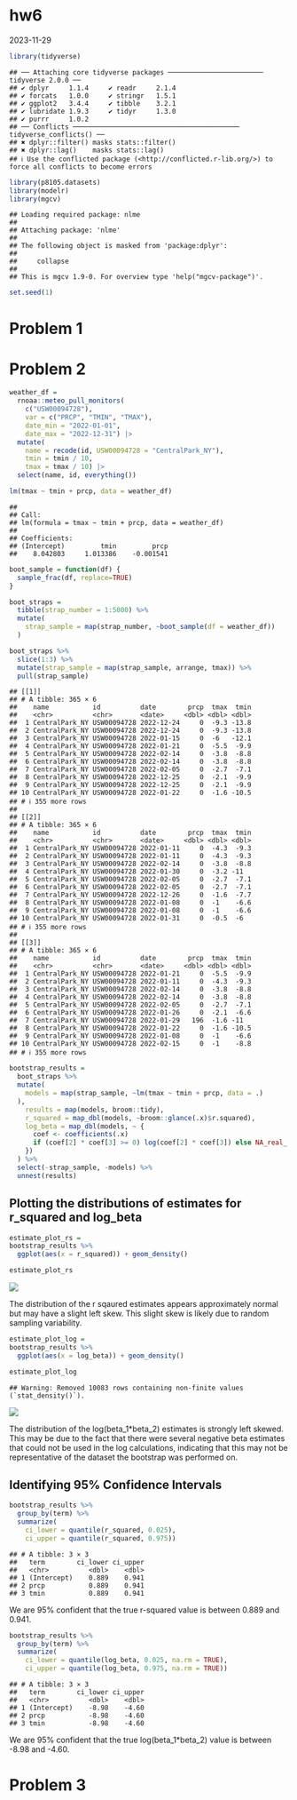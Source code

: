 hw6
================
2023-11-29

``` r
library(tidyverse)
```

    ## ── Attaching core tidyverse packages ──────────────────────── tidyverse 2.0.0 ──
    ## ✔ dplyr     1.1.4     ✔ readr     2.1.4
    ## ✔ forcats   1.0.0     ✔ stringr   1.5.1
    ## ✔ ggplot2   3.4.4     ✔ tibble    3.2.1
    ## ✔ lubridate 1.9.3     ✔ tidyr     1.3.0
    ## ✔ purrr     1.0.2     
    ## ── Conflicts ────────────────────────────────────────── tidyverse_conflicts() ──
    ## ✖ dplyr::filter() masks stats::filter()
    ## ✖ dplyr::lag()    masks stats::lag()
    ## ℹ Use the conflicted package (<http://conflicted.r-lib.org/>) to force all conflicts to become errors

``` r
library(p8105.datasets)
library(modelr)
library(mgcv)
```

    ## Loading required package: nlme
    ## 
    ## Attaching package: 'nlme'
    ## 
    ## The following object is masked from 'package:dplyr':
    ## 
    ##     collapse
    ## 
    ## This is mgcv 1.9-0. For overview type 'help("mgcv-package")'.

``` r
set.seed(1)
```

# Problem 1

# Problem 2

``` r
weather_df = 
  rnoaa::meteo_pull_monitors(
    c("USW00094728"),
    var = c("PRCP", "TMIN", "TMAX"), 
    date_min = "2022-01-01",
    date_max = "2022-12-31") |>
  mutate(
    name = recode(id, USW00094728 = "CentralPark_NY"),
    tmin = tmin / 10,
    tmax = tmax / 10) |>
  select(name, id, everything())
```

``` r
lm(tmax ~ tmin + prcp, data = weather_df)
```

    ## 
    ## Call:
    ## lm(formula = tmax ~ tmin + prcp, data = weather_df)
    ## 
    ## Coefficients:
    ## (Intercept)         tmin         prcp  
    ##    8.042803     1.013386    -0.001541

``` r
boot_sample = function(df) {
  sample_frac(df, replace=TRUE)
}

boot_straps = 
  tibble(strap_number = 1:5000) %>% 
  mutate(
    strap_sample = map(strap_number, ~boot_sample(df = weather_df))
  )

boot_straps %>% 
  slice(1:3) %>% 
  mutate(strap_sample = map(strap_sample, arrange, tmax)) %>%  
  pull(strap_sample)
```

    ## [[1]]
    ## # A tibble: 365 × 6
    ##    name           id          date        prcp  tmax  tmin
    ##    <chr>          <chr>       <date>     <dbl> <dbl> <dbl>
    ##  1 CentralPark_NY USW00094728 2022-12-24     0  -9.3 -13.8
    ##  2 CentralPark_NY USW00094728 2022-12-24     0  -9.3 -13.8
    ##  3 CentralPark_NY USW00094728 2022-01-15     0  -6   -12.1
    ##  4 CentralPark_NY USW00094728 2022-01-21     0  -5.5  -9.9
    ##  5 CentralPark_NY USW00094728 2022-02-14     0  -3.8  -8.8
    ##  6 CentralPark_NY USW00094728 2022-02-14     0  -3.8  -8.8
    ##  7 CentralPark_NY USW00094728 2022-02-05     0  -2.7  -7.1
    ##  8 CentralPark_NY USW00094728 2022-12-25     0  -2.1  -9.9
    ##  9 CentralPark_NY USW00094728 2022-12-25     0  -2.1  -9.9
    ## 10 CentralPark_NY USW00094728 2022-01-22     0  -1.6 -10.5
    ## # ℹ 355 more rows
    ## 
    ## [[2]]
    ## # A tibble: 365 × 6
    ##    name           id          date        prcp  tmax  tmin
    ##    <chr>          <chr>       <date>     <dbl> <dbl> <dbl>
    ##  1 CentralPark_NY USW00094728 2022-01-11     0  -4.3  -9.3
    ##  2 CentralPark_NY USW00094728 2022-01-11     0  -4.3  -9.3
    ##  3 CentralPark_NY USW00094728 2022-02-14     0  -3.8  -8.8
    ##  4 CentralPark_NY USW00094728 2022-01-30     0  -3.2 -11  
    ##  5 CentralPark_NY USW00094728 2022-02-05     0  -2.7  -7.1
    ##  6 CentralPark_NY USW00094728 2022-02-05     0  -2.7  -7.1
    ##  7 CentralPark_NY USW00094728 2022-12-26     0  -1.6  -7.7
    ##  8 CentralPark_NY USW00094728 2022-01-08     0  -1    -6.6
    ##  9 CentralPark_NY USW00094728 2022-01-08     0  -1    -6.6
    ## 10 CentralPark_NY USW00094728 2022-01-31     0  -0.5  -6  
    ## # ℹ 355 more rows
    ## 
    ## [[3]]
    ## # A tibble: 365 × 6
    ##    name           id          date        prcp  tmax  tmin
    ##    <chr>          <chr>       <date>     <dbl> <dbl> <dbl>
    ##  1 CentralPark_NY USW00094728 2022-01-21     0  -5.5  -9.9
    ##  2 CentralPark_NY USW00094728 2022-01-11     0  -4.3  -9.3
    ##  3 CentralPark_NY USW00094728 2022-02-14     0  -3.8  -8.8
    ##  4 CentralPark_NY USW00094728 2022-02-14     0  -3.8  -8.8
    ##  5 CentralPark_NY USW00094728 2022-02-05     0  -2.7  -7.1
    ##  6 CentralPark_NY USW00094728 2022-01-26     0  -2.1  -6.6
    ##  7 CentralPark_NY USW00094728 2022-01-29   196  -1.6 -11  
    ##  8 CentralPark_NY USW00094728 2022-01-22     0  -1.6 -10.5
    ##  9 CentralPark_NY USW00094728 2022-01-08     0  -1    -6.6
    ## 10 CentralPark_NY USW00094728 2022-02-15     0  -1    -8.8
    ## # ℹ 355 more rows

``` r
bootstrap_results = 
  boot_straps %>% 
  mutate(
    models = map(strap_sample, ~lm(tmax ~ tmin + prcp, data = .)
  ), 
    results = map(models, broom::tidy),
    r_squared = map_dbl(models, ~broom::glance(.x)$r.squared),
    log_beta = map_dbl(models, ~ {
      coef <- coefficients(.x)
      if (coef[2] * coef[3] >= 0) log(coef[2] * coef[3]) else NA_real_
    })
  ) %>% 
  select(-strap_sample, -models) %>% 
  unnest(results)
```

## Plotting the distributions of estimates for r_squared and log_beta

``` r
estimate_plot_rs = 
bootstrap_results %>% 
  ggplot(aes(x = r_squared)) + geom_density()

estimate_plot_rs
```

![](hw6_files/figure-gfm/unnamed-chunk-5-1.png)<!-- -->

The distribution of the r sqaured estimates appears approximately normal
but may have a slight left skew. This slight skew is likely due to
random sampling variability.

``` r
estimate_plot_log = 
bootstrap_results %>% 
  ggplot(aes(x = log_beta)) + geom_density()

estimate_plot_log
```

    ## Warning: Removed 10083 rows containing non-finite values (`stat_density()`).

![](hw6_files/figure-gfm/unnamed-chunk-6-1.png)<!-- -->

The distribution of the log(beta_1\*beta_2) estimates is strongly left
skewed. This may be due to the fact that there were several negative
beta estimates that could not be used in the log calculations,
indicating that this may not be representative of the dataset the
bootstrap was performed on.

## Identifying 95% Confidence Intervals

``` r
bootstrap_results %>%  
  group_by(term) %>% 
  summarize(
    ci_lower = quantile(r_squared, 0.025), 
    ci_upper = quantile(r_squared, 0.975))
```

    ## # A tibble: 3 × 3
    ##   term        ci_lower ci_upper
    ##   <chr>          <dbl>    <dbl>
    ## 1 (Intercept)    0.889    0.941
    ## 2 prcp           0.889    0.941
    ## 3 tmin           0.889    0.941

We are 95% confident that the true r-squared value is between 0.889 and
0.941.

``` r
bootstrap_results %>%  
  group_by(term) %>% 
  summarize(
    ci_lower = quantile(log_beta, 0.025, na.rm = TRUE), 
    ci_upper = quantile(log_beta, 0.975, na.rm = TRUE))
```

    ## # A tibble: 3 × 3
    ##   term        ci_lower ci_upper
    ##   <chr>          <dbl>    <dbl>
    ## 1 (Intercept)    -8.98    -4.60
    ## 2 prcp           -8.98    -4.60
    ## 3 tmin           -8.98    -4.60

We are 95% confident that the true log(beta_1\*beta_2) value is between
-8.98 and -4.60.

# Problem 3
